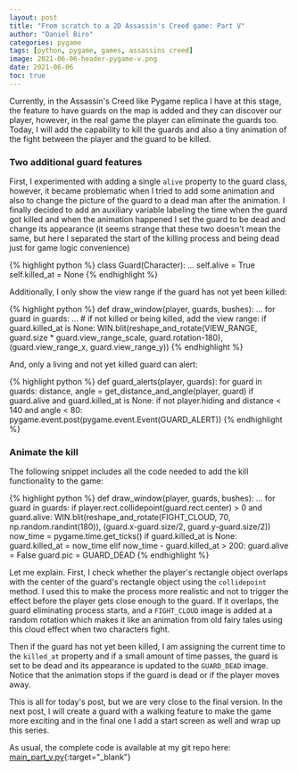 ```yaml
---
layout: post
title: "From scratch to a 2D Assassin's Creed game: Part V"
author: "Daniel Biro"
categories: pygame
tags: [python, pygame, games, assassins creed]
image: 2021-06-06-header-pygame-v.png
date: 2021-06-06
toc: true
---
```


Currently, in the Assassin's Creed like Pygame replica I have at this stage, the feature to have guards on the map is added and they can discover our player, however, in the real game the player can eliminate the guards too. Today, I will add the capability to kill the guards and also a tiny animation of the fight between the player and the guard to be killed.

### Two additional guard features

First, I experimented with adding a single `alive` property to the guard class, however, it became problematic when I tried to add some animation and also to change the picture of the guard to a dead man after the animation. I finally decided to add an auxiliary variable labeling the time when the guard got killed and when the animation happened I set the guard to be dead and change its appearance (it seems strange that these two doesn't mean the same, but here I separated the start of the killing process and being dead just for game logic convenience)

{% highlight python %}
class Guard(Character):
    ...
    self.alive = True
    self.killed_at = None
{% endhighlight %}

Additionally, I only show the view range if the guard has not yet been killed:

{% highlight python %}
def draw_window(player, guards, bushes):
    ...
    for guard in guards:
        ...
        # if not killed or being killed, add the view range:
        if guard.killed_at is None:
            WIN.blit(reshape_and_rotate(VIEW_RANGE, guard.size * guard.view_range_scale, guard.rotation-180),
                     (guard.view_range_x, guard.view_range_y))
{% endhighlight %}

And, only a living and not yet killed guard can alert:

{% highlight python %}
def guard_alerts(player, guards):
    for guard in guards:
        distance, angle = get_distance_and_angle(player, guard)
        if guard.alive and guard.killed_at is None:
            if not player.hiding and distance < 140 and angle < 80:
                pygame.event.post(pygame.event.Event(GUARD_ALERT))
{% endhighlight %}

### Animate the kill

The following snippet includes all the code needed to add the kill functionality to the game:

{% highlight python %}
def draw_window(player, guards, bushes):
    ...
    for guard in guards:
        if player.rect.collidepoint(guard.rect.center) > 0 and guard.alive:
            WIN.blit(reshape_and_rotate(FIGHT_CLOUD, 70, np.random.randint(180)),
                     (guard.x-guard.size/2, guard.y-guard.size/2))
            now_time = pygame.time.get_ticks()
            if guard.killed_at is None:
                guard.killed_at = now_time
            elif now_time - guard.killed_at > 200:
                guard.alive = False
                guard.pic = GUARD_DEAD
{% endhighlight %}

Let me explain. First, I check whether the player's rectangle object overlaps with the center of the guard's rectangle object using the `collidepoint` method. I used this to make the process more realistic and not to trigger the effect before the player gets close enough to the guard. If it overlaps, the guard eliminating process starts, and a `FIGHT_CLOUD` image is added at a random rotation which makes it like an animation from old fairy tales using this cloud effect when two characters fight. 

Then if the guard has not yet been killed, I am assigning the current time to the `killed_at` property and if a small amount of time passes, the guard is set to be dead and its appearance is updated to the `GUARD_DEAD` image. Notice that the animation stops if the guard is dead or if the player moves away.

This is all for today's post, but we are very close to the final version. In the next post, I will create a guard with a walking feature to make the game more exciting and in the final one I add a start screen as well and wrap up this series.

As usual, the complete code is available at my git repo here: [main_part_v.py](https://github.com/birodaniel8/assassins_creed_2d_game/blob/main/to_blog/main_part_v.py){:target="_blank"}